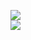 [![](https://img.shields.io/badge/Made%20With-Github%20Spray-lightgrey.svg?style=for-the-badge&logo=github)](https://github.com/Annihil/github-spray#431)  
[![](https://i.imgur.com/2DrTn0Z.gif)](https://github.com/Annihil/github-spray)